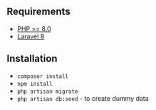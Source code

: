 ## Requirements
- [PHP >= 8.0](http://php.net/)
- [Laravel 8](https://github.com/laravel/framework)
## Installation
- `composer install`
- `npm install`
- `php artisan migrate`
- `php artisan db:seed` - to create dummy data
